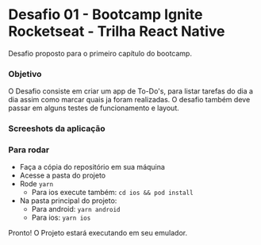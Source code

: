 # Desafio 01 - Bootcamp Ignite Rocketseat - Trilha React Native

Desafio proposto para o primeiro capítulo do bootcamp.

### Objetivo

O Desafio consiste em criar um app de To-Do's, para listar tarefas do dia a dia assim como marcar quais ja foram realizadas. O desafio também deve passar em alguns testes
de funcionamento e layout.

### Screeshots da aplicação


### Para rodar

- Faça a cópia do repositório em sua máquina
- Acesse a pasta do projeto
- Rode ``yarn``
   - Para ios execute também: ``cd ios && pod install``
- Na pasta principal do projeto: 
  - Para android: ``yarn android`` 
  - Para ios: ``yarn ios``
  
Pronto! O Projeto estará executando em seu emulador.
